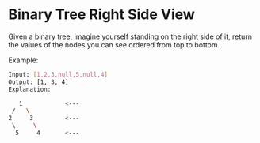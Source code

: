 # Binary Tree Right Side View

Given a binary tree, imagine yourself standing on the right side of it, return the values of the nodes you can see ordered from top to bottom.

Example:

```bash
Input: [1,2,3,null,5,null,4]
Output: [1, 3, 4]
Explanation:

   1            <---
 /   \
2     3         <---
 \     \
  5     4       <---
```